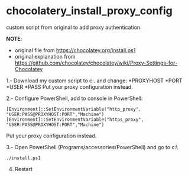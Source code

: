 chocolatery_install_proxy_config
================================

custom script from original to add proxy authentication.

**NOTE**: 
- original file from https://chocolatey.org/install.ps1
- original explanation from https://github.com/chocolatey/chocolatey/wiki/Proxy-Settings-for-Chocolatey

1.- Download my custom script to c:\. and change:
*PROXYHOST
*PORT
*USER
*PASS
Put your proxy configuration instead.

2.- Configure PowerShell, add to console in PowerShell:
```
[Environment]::SetEnvironmentVariable("http_proxy", "USER:PASS@PROXYHOST:PORT","Machine")
[Environment]::SetEnvironmentVariable("https_proxy", "USER:PASS@PROXYHOST:PORT","Machine")
```
Put your proxy configuration instead.

3.- Open PowerShell (Programs/accessories/PowerShell) and go to c:\
```
./install.ps1
```

4. Restart
